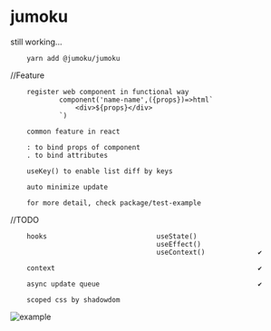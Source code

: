 # jumoku
still working...

        yarn add @jumoku/jumoku 


//Feature
        
        register web component in functional way 
                component('name-name',({props})=>html`
                    <div>${props}</div>
                `)

        common feature in react

        : to bind props of component
        . to bind attributes 

        useKey() to enable list diff by keys

        auto minimize update

        for more detail, check package/test-example

//TODO  

        hooks                           useState()
                                        useEffect() 
                                        useContext()             ✔
        
        context                                                  ✔

        async update queue                                       ✔      

        scoped css by shadowdom

![example](https://github.com/tarnishablec/jumoku/blob/master/packages/test-example/other/test.png)